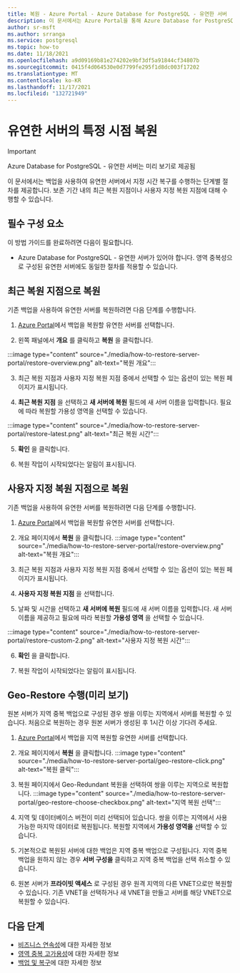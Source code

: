 ```yaml
---
title: 복원 - Azure Portal - Azure Database for PostgreSQL - 유연한 서버
description: 이 문서에서는 Azure Portal을 통해 Azure Database for PostgreSQL에서 복원 작업을 수행하는 방법을 설명합니다.
author: sr-msft
ms.author: srranga
ms.service: postgresql
ms.topic: how-to
ms.date: 11/18/2021
ms.openlocfilehash: a9d09169b81e274202e9bf3df5a91844cf34807b
ms.sourcegitcommit: 0415f4d064530e0d7799fe295f1d8dc003f17202
ms.translationtype: MT
ms.contentlocale: ko-KR
ms.lasthandoff: 11/17/2021
ms.locfileid: "132721949"
---
```

# <a name="point-in-time-restore-of-a-flexible-server"></a>유연한 서버의 특정 시점 복원

> [!IMPORTANT]
> Azure Database for PostgreSQL - 유연한 서버는 미리 보기로 제공됨

이 문서에서는 백업을 사용하여 유연한 서버에서 지정 시간 복구를 수행하는 단계별 절차를 제공합니다. 보존 기간 내의 최근 복원 지점이나 사용자 지정 복원 지점에 대해 수행할 수 있습니다.

## <a name="pre-requisites"></a>필수 구성 요소

이 방법 가이드를 완료하려면 다음이 필요합니다.

-   Azure Database for PostgreSQL - 유연한 서버가 있어야 합니다. 영역 중복성으로 구성된 유연한 서버에도 동일한 절차를 적용할 수 있습니다.

## <a name="restoring-to-the-latest-restore-point"></a>최근 복원 지점으로 복원

기존 백업을 사용하여 유연한 서버를 복원하려면 다음 단계를 수행합니다.

1.  [Azure Portal](https://portal.azure.com/)에서 백업을 복원할 유연한 서버를 선택합니다.

2.  왼쪽 패널에서 **개요** 를 클릭하고 **복원** 을 클릭합니다.
   
   :::image type="content" source="./media/how-to-restore-server-portal/restore-overview.png" alt-text="복원 개요":::

3.  최근 복원 지점과 사용자 지정 복원 지점 중에서 선택할 수 있는 옵션이 있는 복원 페이지가 표시됩니다.

4.  **최근 복원 지점** 을 선택하고 **새 서버에 복원** 필드에 새 서버 이름을 입력합니다. 필요에 따라 복원할 가용성 영역을 선택할 수 있습니다.
   
   :::image type="content" source="./media/how-to-restore-server-portal/restore-latest.png" alt-text="최근 복원 시간":::

5.  **확인** 을 클릭합니다.

6.  복원 작업이 시작되었다는 알림이 표시됩니다.

## <a name="restoring-to-a-custom-restore-point"></a>사용자 지정 복원 지점으로 복원

기존 백업을 사용하여 유연한 서버를 복원하려면 다음 단계를 수행합니다.

1.  [Azure Portal](https://portal.azure.com/)에서 백업을 복원할 유연한 서버를 선택합니다.

2.  개요 페이지에서 **복원** 을 클릭합니다.
 :::image type="content" source="./media/how-to-restore-server-portal/restore-overview.png" alt-text="복원 개요":::
    
3.  최근 복원 지점과 사용자 지정 복원 지점 중에서 선택할 수 있는 옵션이 있는 복원 페이지가 표시됩니다.

4.  **사용자 지정 복원 지점** 을 선택합니다.

5.  날짜 및 시간을 선택하고 **새 서버에 복원** 필드에 새 서버 이름을 입력합니다. 새 서버 이름을 제공하고 필요에 따라 복원할 **가용성 영역** 을 선택할 수 있습니다.
   
:::image type="content" source="./media/how-to-restore-server-portal/restore-custom-2.png" alt-text="사용자 지정 복원 시간":::
 
6.  **확인** 을 클릭합니다.

7.  복원 작업이 시작되었다는 알림이 표시됩니다.

## <a name="performing-geo-restore-preview"></a>Geo-Restore 수행(미리 보기)

원본 서버가 지역 중복 백업으로 구성된 경우 쌍을 이루는 지역에서 서버를 복원할 수 있습니다. 처음으로 복원하는 경우 원본 서버가 생성된 후 1시간 이상 기다려 주세요.

1.  [Azure Portal](https://portal.azure.com/)에서 백업을 지역 복원할 유연한 서버를 선택합니다.

2.  개요 페이지에서 **복원** 을 클릭합니다.
 :::image type="content" source="./media/how-to-restore-server-portal/geo-restore-click.png" alt-text="복원 클릭":::

3. 복원 페이지에서 Geo-Redundant 복원을 선택하여 쌍을 이루는 지역으로 복원합니다. 
 :::image type="content" source="./media/how-to-restore-server-portal/geo-restore-choose-checkbox.png" alt-text="지역 복원 선택":::
 
4. 지역 및 데이터베이스 버전이 미리 선택되어 있습니다. 쌍을 이루는 지역에서 사용 가능한 마지막 데이터로 복원됩니다. 복원할 지역에서 **가용성 영역을** 선택할 수 있습니다.

5. 기본적으로 복원된 서버에 대한 백업은 지역 중복 백업으로 구성됩니다. 지역 중복 백업을 원하지 않는 경우 **서버 구성을** 클릭하고 지역 중복 백업을 선택 취소할 수 있습니다.

6. 원본 서버가 **프라이빗 액세스** 로 구성된 경우 원격 지역의 다른 VNET으로만 복원할 수 있습니다. 기존 VNET을 선택하거나 새 VNET을 만들고 서버를 해당 VNET으로 복원할 수 있습니다.  

## <a name="next-steps"></a>다음 단계

-   [비즈니스 연속성](./concepts-business-continuity.md)에 대한 자세한 정보
-   [영역 중복 고가용성](./concepts-high-availability.md)에 대한 자세한 정보
-   [백업 및 복구](./concepts-backup-restore.md)에 대한 자세한 정보
